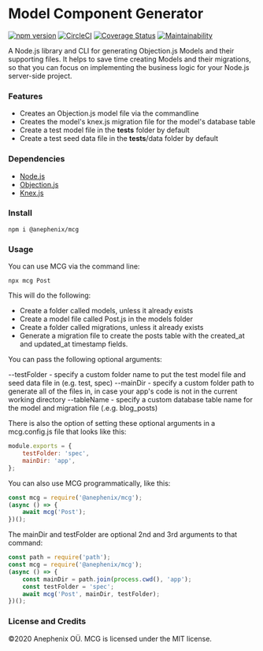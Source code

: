 # Model Component Generator

[![npm version](https://badge.fury.io/js/%40anephenix%2Fmcg.svg)](https://badge.fury.io/js/%40anephenix%2Fmcg) [![CircleCI](https://circleci.com/gh/anephenix/mcg.svg?style=shield)](https://circleci.com/gh/anephenix/mcg)
[![Coverage Status](https://coveralls.io/repos/github/anephenix/mcg/badge.svg?branch=master&version=1)](https://coveralls.io/github/anephenix/mcg?branch=master) [![Maintainability](https://api.codeclimate.com/v1/badges/3fabf6075ba1859d0b0e/maintainability)](https://codeclimate.com/github/anephenix/mcg/maintainability)

A Node.js library and CLI for generating Objection.js Models and their supporting files. It helps to save time creating Models and their migrations, so that you can focus on implementing the business logic for your Node.js server-side project.

### Features

-   Creates an Objection.js model file via the commandline
-   Creates the model's knex.js migration file for the model's database table
-   Create a test model file in the **tests** folder by default
-   Create a test seed data file in the **tests**/data folder by default

### Dependencies

-   [Node.js](https://nodejs.org)
-   [Objection.js](https://vincit.github.io/objection.js/)
-   [Knex.js](http://knexjs.org)

### Install

```shell
npm i @anephenix/mcg
```

### Usage

You can use MCG via the command line:

```shell
npx mcg Post
```

This will do the following:

-   Create a folder called models, unless it already exists
-   Create a model file called Post.js in the models folder
-   Create a folder called migrations, unless it already exists
-   Generate a migration file to create the posts table with the created_at and updated_at timestamp fields.

You can pass the following optional arguments:

--testFolder - specify a custom folder name to put the test model file and seed data file in (e.g. test, spec)
--mainDir - specify a custom folder path to generate all of the files in, in case your app's code is not in the current working directory
--tableName - specify a custom database table name for the model and migration file (.e.g. blog_posts)

There is also the option of setting these optional arguments in a mcg.config.js file that looks like this:

```javascript
module.exports = {
	testFolder: 'spec',
	mainDir: 'app',
};
```

You can also use MCG programmatically, like this:

```javascript
const mcg = require('@anephenix/mcg');
(async () => {
	await mcg('Post');
})();
```

The mainDir and testFolder are optional 2nd and 3rd arguments to that command:

```javascript
const path = require('path');
const mcg = require('@anephenix/mcg');
(async () => {
	const mainDir = path.join(process.cwd(), 'app');
	const testFolder = 'spec';
	await mcg('Post', mainDir, testFolder);
})();
```

### License and Credits

&copy;2020 Anephenix OÜ. MCG is licensed under the MIT license.
